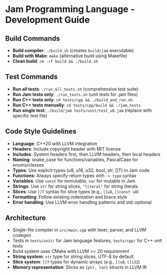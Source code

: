 # Jam Programming Language - Development Guide

## Build Commands
- **Build compiler**: `./build.sh` (creates `build/jam` executable)
- **Build with Make**: `make` (alternative build using Makefile)
- **Clean build**: `rm -rf build && ./build.sh`

## Test Commands
- **Run all tests**: `./run_all_tests.sh` (comprehensive test suite)
- **Run Jam tests only**: `./run_tests.sh` (unit tests for .jam files)
- **Run C++ tests only**: `cd tests/cpp && ./build_and_run.sh`
- **Run C++ tests manually**: `cd tests/cpp/build && ./jam_tests`
- **Run single test**: `./build/jam tests/unit/test_u8.jam` (replace with specific test file)

## Code Style Guidelines
- **Language**: C++20 with LLVM integration
- **Headers**: Include copyright header with MIT license
- **Includes**: System headers first, then LLVM headers, then local headers
- **Naming**: snake_case for functions/variables, PascalCase for enums/classes
- **Types**: Use explicit types (u8, u16, u32, bool, str, []T) in Jam code
- **Functions**: Always specify return types with `-> type` syntax
- **Variables**: Use `const` for immutable, `var` for mutable in Jam
- **Strings**: Use `str` for string slices, `"literal"` for string literals
- **Slices**: Use `[]T` syntax for slice types (e.g., `[]u8`, `[]const u8`)
- **Formatting**: Follow existing indentation and brace style
- **Error handling**: Use LLVM error handling patterns and std::optional

## Architecture
- Single-file compiler in `src/main.cpp` with lexer, parser, and LLVM codegen
- Tests in `tests/unit/` for Jam language features, `tests/cpp/` for C++ unit tests
- Build system uses CMake with LLVM >= 20 requirement
- **String system**: `str` type for string slices, UTF-8 by default
- **Slice system**: `[]T` types for dynamic arrays (e.g., `[]u8`, `[]i32`)
- **Memory representation**: Slices as `{ptr, len}` structs in LLVM IR